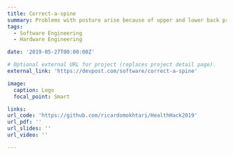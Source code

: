 ```yaml
---
title: Correct-a-spine
summary: Problems with posture arise because of upper and lower back problems, but the current technologies only focus on one of these, and so we decided to use an accelerometer and flex sensor to measure both of these to prevent both kinds of back pain with a single device. The results are shows in an iOS application which is sent the data via Bluetooth.
tags:
  - Software Engineering
  - Hardware Engineering

date: '2019-05-27T00:00:00Z'

# Optional external URL for project (replaces project detail page).
external_link: 'https://devpost.com/software/correct-a-spine'

image:
  caption: Logo
  focal_point: Smart

links:
url_code: 'https://github.com/ricardomokhtari/HealthHack2019'
url_pdf: ''
url_slides: ''
url_video: ''

---
```

